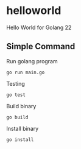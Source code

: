 # helloworld

Hello World for Golang 22

## Simple Command

Run golang program
      
``` 
go run main.go
```
        
Testing

```
go test
```

Build binary

```
go build
```

Install binary

```
go install
```

